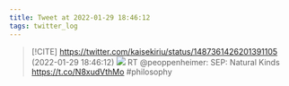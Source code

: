 ```yaml
---
title: Tweet at 2022-01-29 18:46:12
tags: twitter_log
---
```


> [!CITE] https://twitter.com/kaisekiriu/status/1487361426201391105 (2022-01-29 18:46:12)
> ![](https://twitter.com/kaisekiriu/status/1487361426201391105)
> RT @peoppenheimer: SEP: Natural Kinds https://t.co/N8xudVthMo #philosophy
